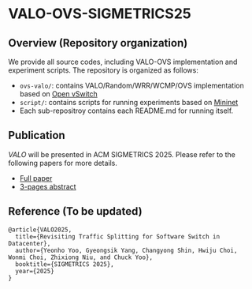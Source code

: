 # VALO-OVS-SIGMETRICS25

## Overview (Repository organization)
We provide all source codes, including VALO-OVS implementation and experiment scripts.
The repository is organized as follows:

* `ovs-valo/`: contains VALO/Random/WRR/WCMP/OVS implementation based on [Open vSwitch](https://github.com/openvswitch/ovs)
* `script/`: contains scripts for running experiments based on [Mininet](https://github.com/mininet/mininet.git)
* Each sub-repositroy contains each README.md for running itself.

## **Publication**
*VALO* will be presented in ACM SIGMETRICS 2025. Please refer to the following papers for more details.
 - [Full paper](https://doi.org/null)
 - [3-pages abstract](https://doi.org/null)

## Reference (To be updated)

```
@article{VALO2025,
  title={Revisiting Traffic Splitting for Software Switch in Datacenter},
  author={Yeonho Yoo, Gyeongsik Yang, Changyong Shin, Hwiju Choi, Wonmi Choi, Zhixiong Niu, and Chuck Yoo},
  booktitle={SIGMETRICS 2025},
  year={2025}
}
```
